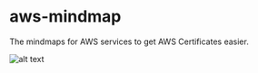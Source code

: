 # aws-mindmap
The mindmaps for AWS services to get AWS Certificates easier.

![alt text](https://raw.githubusercontent.com/gitvani/aws-mindmap/master/images/AWSNetwork.jpg)
